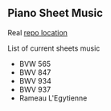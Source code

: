## Piano Sheet Music

Real [repo location](https://git.sr.ht/~lunics/musescore)

List of current sheets music
- BVW 565
- BWV 847
- BWV 934
- BWV 937
- Rameau L'Egytienne
